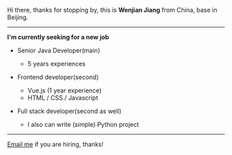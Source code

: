 Hi there, thanks for stopping by, this is **Wenjian Jiang** from China, base in Beijing.

---

**I'm currently seeking for a new job**

- Senior Java Developer(main)
  - 5 years experiences

- Frontend developer(second)
  - Vue.js (1 year experience)
  - HTML / CSS / Javascript
  
- Full stack developer(second as well)
  - I also can write (simple) Python project

---

[Email me](mailto:wenjian.jiang@foxmail.com?subject=Hiring_from_GitHub) if you are hiring, thanks!
